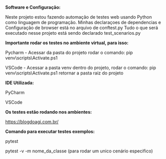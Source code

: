 **Software e Configuração:**

Neste projeto estou fazendo automação de testes web usando Python como linguagem de programação.
Minhas declaraçoes de dependencias e Configuração de browser está no arquivo de conftest.py
Tudo o que será executado nesse projeto está sendo declarado test_scenarios.py

**Importante rodar os testes no ambiente virtual, para isso:**

Pycharm - Acessar da pasta do projeto rodar o comando: pip venv\scripts\Activate.ps1

VSCode - Acessar a pasta venv dentro do projeto, rodar o comando: pip venv\scripts\Activate.ps1 retornar a pasta raiz do projeto


**IDE Utilizada:**

PyCharm

VSCode

**Os testes estão rodando nos ambientes:**

https://blogdoagi.com.br/

**Comando para executar testes exemplos:**

pytest

pytest -v -m nome_da_classe (para rodar um unico cenário especifico)
